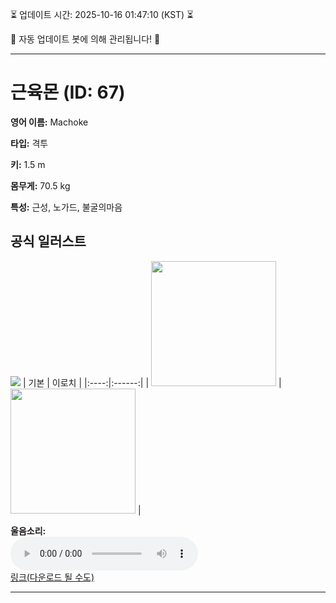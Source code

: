 
⏳ 업데이트 시간: 2025-10-16 01:47:10 (KST) ⏳

🤖 자동 업데이트 봇에 의해 관리됩니다! 🤖

---

# 근육몬 (ID: 67)
**영어 이름:** Machoke

**타입:** 격투

**키:** 1.5 m

**몸무게:** 70.5 kg

**특성:** 근성, 노가드, 불굴의마음

## 공식 일러스트
![](https://raw.githubusercontent.com/PokeAPI/sprites/master/sprites/pokemon/other/official-artwork/67.png)
| 기본 | 이로치 |
|:----:|:------:|
| <img src="http://play.pokemonshowdown.com/sprites/ani/machoke.gif" width="200"> | <img src="http://play.pokemonshowdown.com/sprites/ani-shiny/machoke.gif" width="200"> |

**울음소리:**<br><audio controls src="https://raw.githubusercontent.com/PokeAPI/cries/main/cries/pokemon/latest/67.ogg"></audio><br> [링크(다운로드 될 수도)](https://raw.githubusercontent.com/PokeAPI/cries/main/cries/pokemon/latest/67.ogg)


---
